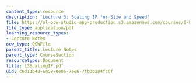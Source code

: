 ```yaml
---
content_type: resource
description: 'Lecture 3: Scaling IP for Size and Speed'
file: https://ol-ocw-studio-app-production.s3.amazonaws.com/courses/6-829-computer-networks-fall-2002/c6d11b486a590e067ee67fb3b284fc0f_L3ScalingIP.pdf
file_type: application/pdf
learning_resource_types:
- Lecture Notes
ocw_type: OCWFile
parent_title: Lecture Notes
parent_type: CourseSection
resourcetype: Document
title: L3ScalingIP.pdf
uid: c6d11b48-6a59-0e06-7ee6-7fb3b284fc0f
---
```

